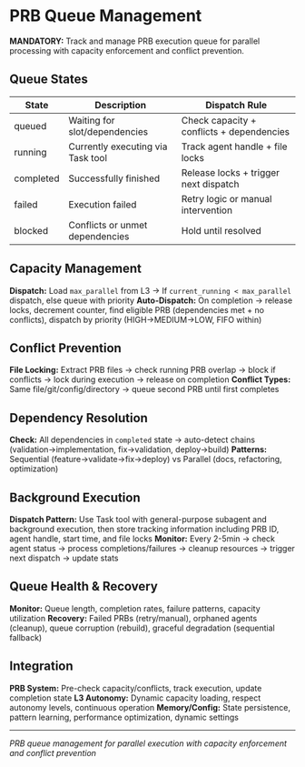 # PRB Queue Management

**MANDATORY:** Track and manage PRB execution queue for parallel processing with capacity enforcement and conflict prevention.

## Queue States

| State | Description | Dispatch Rule |
|-------|-------------|---------------|
| queued | Waiting for slot/dependencies | Check capacity + conflicts + dependencies |
| running | Currently executing via Task tool | Track agent handle + file locks |
| completed | Successfully finished | Release locks + trigger next dispatch |
| failed | Execution failed | Retry logic or manual intervention |
| blocked | Conflicts or unmet dependencies | Hold until resolved |

## Capacity Management

**Dispatch:** Load `max_parallel` from L3 → If `current_running < max_parallel` dispatch, else queue with priority
**Auto-Dispatch:** On completion → release locks, decrement counter, find eligible PRB (dependencies met + no conflicts), dispatch by priority (HIGH→MEDIUM→LOW, FIFO within)

## Conflict Prevention

**File Locking:** Extract PRB files → check running PRB overlap → block if conflicts → lock during execution → release on completion
**Conflict Types:** Same file/git/config/directory → queue second PRB until first completes

## Dependency Resolution  

**Check:** All dependencies in `completed` state → auto-detect chains (validation→implementation, fix→validation, deploy→build)
**Patterns:** Sequential (feature→validate→fix→deploy) vs Parallel (docs, refactoring, optimization)

## Background Execution

**Dispatch Pattern:** Use Task tool with general-purpose subagent and background execution, then store tracking information including PRB ID, agent handle, start time, and file locks
**Monitor:** Every 2-5min → check agent status → process completions/failures → cleanup resources → trigger next dispatch → update stats

## Queue Health & Recovery

**Monitor:** Queue length, completion rates, failure patterns, capacity utilization
**Recovery:** Failed PRBs (retry/manual), orphaned agents (cleanup), queue corruption (rebuild), graceful degradation (sequential fallback)

## Integration

**PRB System:** Pre-check capacity/conflicts, track execution, update completion state
**L3 Autonomy:** Dynamic capacity loading, respect autonomy levels, continuous operation
**Memory/Config:** State persistence, pattern learning, performance optimization, dynamic settings

---
*PRB queue management for parallel execution with capacity enforcement and conflict prevention*